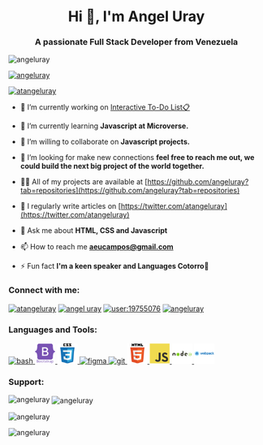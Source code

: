 <h1 align="center">Hi 👋, I'm Angel Uray</h1>
<h3 align="center">A passionate Full Stack Developer from Venezuela</h3>

<p align="left"> <img src="https://komarev.com/ghpvc/?username=angeluray&label=Profile%20views&color=0e75b6&style=flat" alt="angeluray" /> </p>

<p align="left"> <a href="https://github.com/ryo-ma/github-profile-trophy"><img src="https://github-profile-trophy.vercel.app/?username=angeluray" alt="angeluray" /></a> </p>

<p align="left"> <a href="https://twitter.com/atangeluray" target="blank"><img src="https://img.shields.io/twitter/follow/atangeluray?logo=twitter&style=for-the-badge" alt="atangeluray" /></a> </p>

- 🔭 I’m currently working on [Interactive To-Do List📋](https://github.com/angeluray/angel-todo-list)

- 🌱 I’m currently learning **Javascript at Microverse.**

- 👯 I’m willing to collaborate on **Javascript projects.**

- 🤝 I’m looking for make new connections **feel free to reach me out, we could build the next big project of the world together.**

- 👨‍💻 All of my projects are available at [https://github.com/angeluray?tab=repositories](https://github.com/angeluray?tab=repositories)

- 📝 I regularly write articles on [https://twitter.com/atangeluray](https://twitter.com/atangeluray)

- 💬 Ask me about **HTML, CSS and Javascript**

- 📫 How to reach me **aeucampos@gmail.com**

- ⚡ Fun fact **I'm a keen speaker and Languages Cotorro🦜**

<h3 align="left">Connect with me:</h3>
<p align="left">
<a href="https://twitter.com/atangeluray" target="blank"><img align="center" src="https://raw.githubusercontent.com/rahuldkjain/github-profile-readme-generator/master/src/images/icons/Social/twitter.svg" alt="atangeluray" height="30" width="40" /></a>
<a href="https://linkedin.com/in/angel uray" target="blank"><img align="center" src="https://raw.githubusercontent.com/rahuldkjain/github-profile-readme-generator/master/src/images/icons/Social/linked-in-alt.svg" alt="angel uray" height="30" width="40" /></a>
<a href="https://stackoverflow.com/users/user:19755076" target="blank"><img align="center" src="https://raw.githubusercontent.com/rahuldkjain/github-profile-readme-generator/master/src/images/icons/Social/stack-overflow.svg" alt="user:19755076" height="30" width="40" /></a>
<a href="https://instagram.com/angeluray" target="blank"><img align="center" src="https://raw.githubusercontent.com/rahuldkjain/github-profile-readme-generator/master/src/images/icons/Social/instagram.svg" alt="angeluray" height="30" width="40" /></a>
</p>

<h3 align="left">Languages and Tools:</h3>
<p align="left"> <a href="https://www.gnu.org/software/bash/" target="_blank" rel="noreferrer"> <img src="https://www.vectorlogo.zone/logos/gnu_bash/gnu_bash-icon.svg" alt="bash" width="40" height="40"/> </a> <a href="https://getbootstrap.com" target="_blank" rel="noreferrer"> <img src="https://raw.githubusercontent.com/devicons/devicon/master/icons/bootstrap/bootstrap-plain-wordmark.svg" alt="bootstrap" width="40" height="40"/> </a> <a href="https://www.w3schools.com/css/" target="_blank" rel="noreferrer"> <img src="https://raw.githubusercontent.com/devicons/devicon/master/icons/css3/css3-original-wordmark.svg" alt="css3" width="40" height="40"/> </a> <a href="https://www.figma.com/" target="_blank" rel="noreferrer"> <img src="https://www.vectorlogo.zone/logos/figma/figma-icon.svg" alt="figma" width="40" height="40"/> </a> <a href="https://git-scm.com/" target="_blank" rel="noreferrer"> <img src="https://www.vectorlogo.zone/logos/git-scm/git-scm-icon.svg" alt="git" width="40" height="40"/> </a> <a href="https://www.w3.org/html/" target="_blank" rel="noreferrer"> <img src="https://raw.githubusercontent.com/devicons/devicon/master/icons/html5/html5-original-wordmark.svg" alt="html5" width="40" height="40"/> </a> <a href="https://developer.mozilla.org/en-US/docs/Web/JavaScript" target="_blank" rel="noreferrer"> <img src="https://raw.githubusercontent.com/devicons/devicon/master/icons/javascript/javascript-original.svg" alt="javascript" width="40" height="40"/> </a> <a href="https://nodejs.org" target="_blank" rel="noreferrer"> <img src="https://raw.githubusercontent.com/devicons/devicon/master/icons/nodejs/nodejs-original-wordmark.svg" alt="nodejs" width="40" height="40"/> </a> <a href="https://webpack.js.org" target="_blank" rel="noreferrer"> <img src="https://raw.githubusercontent.com/devicons/devicon/d00d0969292a6569d45b06d3f350f463a0107b0d/icons/webpack/webpack-original-wordmark.svg" alt="webpack" width="40" height="40"/> </a> </p>

<h3 align="left">Support:</h3>

<p><img align="left" src="https://github-readme-stats.vercel.app/api/top-langs?username=angeluray&show_icons=true&locale=en&layout=compact" alt="angeluray"</p>

<p>&nbsp;<img align="center" src="https://github-readme-stats.vercel.app/api?username=angeluray&show_icons=true&locale=en" alt="angeluray" /></p>

<p><img align="center" src="https://github-readme-streak-stats.herokuapp.com/?user=angeluray&" alt="angeluray" /></p>

<p><a href="https://www.buymeacoffee.com/angeluray"> <img align="left" src="https://cdn.buymeacoffee.com/buttons/v2/default-yellow.png" height="50" width="210" alt="angeluray" /></a></p><br><br>

